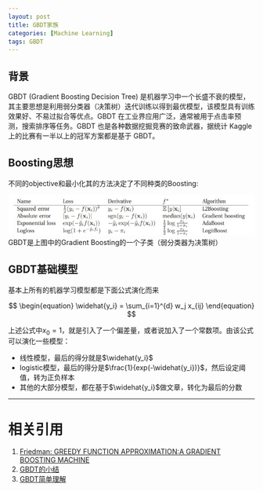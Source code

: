 ```yaml
---
layout: post
title: GBDT家族
categories: [Machine Learning]
tags: GBDT 
---
```


## 背景

GBDT (Gradient Boosting Decision Tree) 是机器学习中一个长盛不衰的模型，其主要思想是利用弱分类器（决策树）迭代训练以得到最优模型，该模型具有训练效果好、不易过拟合等优点。GBDT 在工业界应用广泛，通常被用于点击率预测，搜索排序等任务。GBDT 也是各种数据挖掘竞赛的致命武器，据统计 Kaggle 上的比赛有一半以上的冠军方案都是基于 GBDT。 

## Boosting思想

不同的objective和最小化其的方法决定了不同种类的Boosting:

![boosting-objective](/assets/images/blog/gbdt/boosting-objective.jpg)
GBDT是上图中的Gradient Boosting的一个子类（弱分类器为决策树）


## GBDT基础模型

基本上所有的机器学习模型都是下面公式演化而来

$$
\begin{equation}
   \widehat{y_i} = \sum_{i=1}^{d} w_j x_{ij}
\end{equation}
$$

上述公式中$x_0=1$，就是引入了一个偏差量，或者说加入了一个常数项。由该公式可以演化一些模型：
- 线性模型，最后的得分就是$\widehat{y_i}$
- logistic模型，最后的得分是$\frac{1}{exp(-\widehat{y_i})}$，然后设定阈值，转为正负样本
- 其他的大部分模型，都在基于$\widehat{y_i}$做文章，转化为最后的分数


---
# 相关引用
1. [Friedman: GREEDY FUNCTION APPROXIMATION:A GRADIENT BOOSTING MACHINE](https://projecteuclid.org/download/pdf_1/euclid.aos/1013203451)
2. [GBDT的小结](https://blog.csdn.net/niuniuyuh/article/details/76922210)
3. [GBDT简单理解](https://blog.csdn.net/meanme/article/details/50914222)